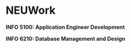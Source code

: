 # NEUWork

__INFO 5100: Application Engineer Development__ </br>

__INFO 6210: Database Management and Design__
